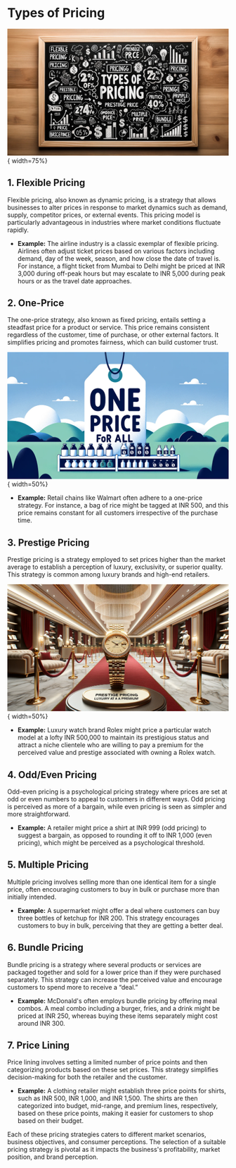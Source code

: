 # Types of Pricing

![types of pricing](image-3.png){ width=75%}

## 1. Flexible Pricing
Flexible pricing, also known as dynamic pricing, is a strategy that allows businesses to alter prices in response to market dynamics such as demand, supply, competitor prices, or external events. This pricing model is particularly advantageous in industries where market conditions fluctuate rapidly.

- **Example:** The airline industry is a classic exemplar of flexible pricing. Airlines often adjust ticket prices based on various factors including demand, day of the week, season, and how close the date of travel is. For instance, a flight ticket from Mumbai to Delhi might be priced at INR 3,000 during off-peak hours but may escalate to INR 5,000 during peak hours or as the travel date approaches.

## 2. One-Price

The one-price strategy, also known as fixed pricing, entails setting a steadfast price for a product or service. This price remains consistent regardless of the customer, time of purchase, or other external factors. It simplifies pricing and promotes fairness, which can build customer trust.

![one-price](image-6.png){ width=50%}

- **Example:** Retail chains like Walmart often adhere to a one-price strategy. For instance, a bag of rice might be tagged at INR 500, and this price remains constant for all customers irrespective of the purchase time.

## 3. Prestige Pricing

Prestige pricing is a strategy employed to set prices higher than the market average to establish a perception of luxury, exclusivity, or superior quality. This strategy is common among luxury brands and high-end retailers.

![Prestiage](image-4.png){ width=50%}

- **Example:** Luxury watch brand Rolex might price a particular watch model at a lofty INR 500,000 to maintain its prestigious status and attract a niche clientele who are willing to pay a premium for the perceived value and prestige associated with owning a Rolex watch.

## 4. Odd/Even Pricing
Odd-even pricing is a psychological pricing strategy where prices are set at odd or even numbers to appeal to customers in different ways. Odd pricing is perceived as more of a bargain, while even pricing is seen as simpler and more straightforward.

- **Example:** A retailer might price a shirt at INR 999 (odd pricing) to suggest a bargain, as opposed to rounding it off to INR 1,000 (even pricing), which might be perceived as a psychological threshold.

## 5. Multiple Pricing
Multiple pricing involves selling more than one identical item for a single price, often encouraging customers to buy in bulk or purchase more than initially intended.

- **Example:** A supermarket might offer a deal where customers can buy three bottles of ketchup for INR 200. This strategy encourages customers to buy in bulk, perceiving that they are getting a better deal.

## 6. Bundle Pricing
Bundle pricing is a strategy where several products or services are packaged together and sold for a lower price than if they were purchased separately. This strategy can increase the perceived value and encourage customers to spend more to receive a “deal.”

- **Example:** McDonald's often employs bundle pricing by offering meal combos. A meal combo including a burger, fries, and a drink might be priced at INR 250, whereas buying these items separately might cost around INR 300.

## 7. Price Lining
Price lining involves setting a limited number of price points and then categorizing products based on these set prices. This strategy simplifies decision-making for both the retailer and the customer.

- **Example:** A clothing retailer might establish three price points for shirts, such as INR 500, INR 1,000, and INR 1,500. The shirts are then categorized into budget, mid-range, and premium lines, respectively, based on these price points, making it easier for customers to shop based on their budget.

Each of these pricing strategies caters to different market scenarios, business objectives, and consumer perceptions. The selection of a suitable pricing strategy is pivotal as it impacts the business's profitability, market position, and brand perception.